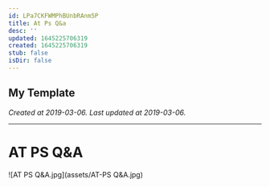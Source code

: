 ```yaml
---
id: LPa7CKFWMPhBUnbRAnm5P
title: At Ps Q&a
desc: ''
updated: 1645225706319
created: 1645225706319
stub: false
isDir: false
---
```

My Template
---

_Created at 2019-03-06._
_Last updated at 2019-03-06._




---

# AT PS Q&A


![AT PS Q&A.jpg](assets/AT-PS Q&A.jpg)

